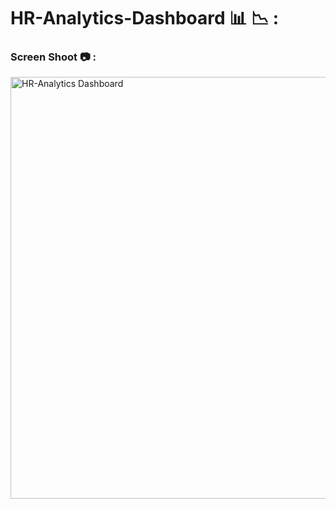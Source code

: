 # HR-Analytics-Dashboard 📊 📉 :
  

### Screen Shoot 📷 :

<img width="675" alt="HR-Analytics Dashboard" src="https://github.com/moadhamousti/HR-Analytics-Dashboard/assets/118165767/972f2aae-e40e-4a55-bcce-a6b6176b3e2e">
